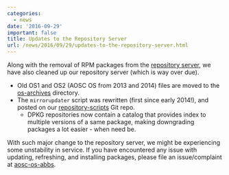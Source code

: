 ```yaml
---
categories:
  - news
date: '2016-09-29'
important: false
title: Updates to the Repository Server
url: /news/2016/09/29/updates-to-the-repository-server.html
---
```



Along with the removal of RPM packages from the [repository server](https://repo.aosc.io), we have also cleaned up our repository server (which is way over due).

- Old OS1 and OS2 (AOSC OS from 2013 and 2014) files are moved to the [os-archives](https://repo.aosc.io/os-archives/) directory.
- The `mirrorupdater` script was rewritten (first since early 2014!), and posted on our [repository-scripts](https://github.com/AOSC-Dev/repository-scripts) Git repo.
  - DPKG repositories now contain a catalog that provides index to multiple versions of a same package, making downgrading packages a lot easier - when need be.

With such major change to the repository server, we might be experiencing some unstability in service. If you have encountered any issue with updating, refreshing, and installing packages, please file an issue/complaint at [aosc-os-abbs](https://github.com/AOSC-Dev/aosc-os-abbs/issues).